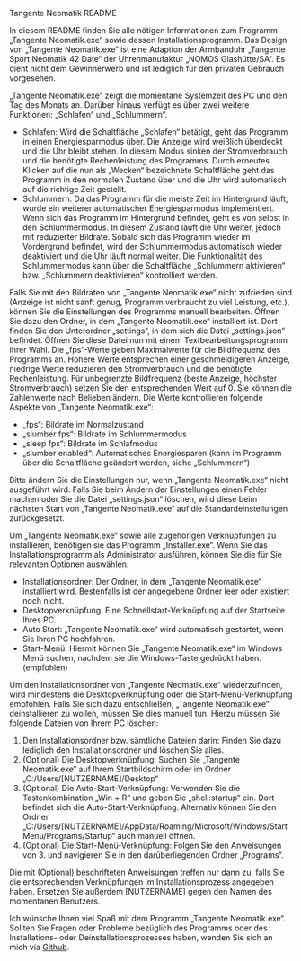 Tangente Neomatik README

In diesem README finden Sie alle nötigen Informationen zum Programm „Tangente Neomatik.exe“ sowie dessen Installationsprogramm.
Das Design von „Tangente Neomatik.exe“ ist eine Adaption der Armbanduhr „Tangente Sport Neomatik 42 Date“ der Uhrenmanufaktur „NOMOS Glashütte/SA“.
Es dient nicht dem Gewinnerwerb und ist lediglich für den privaten Gebrauch vorgesehen.

„Tangente Neomatik.exe“ zeigt die momentane Systemzeit des PC und den Tag des Monats an.
Darüber hinaus verfügt es über zwei weitere Funktionen: „Schlafen“ und „Schlummern“.

- Schlafen:
Wird die Schaltfläche „Schlafen“ betätigt, geht das Programm in einen Energiesparmodus über. Die Anzeige wird weißlich überdeckt und die Uhr bleibt stehen.
In diesem Modus sinken der Stromverbrauch und die benötigte Rechenleistung des Programms. Durch erneutes Klicken auf die nun als „Wecken“ bezeichnete
Schaltfläche geht das Programm in den normalen Zustand über und die Uhr wird automatisch auf die richtige Zeit gestellt.
- Schlummern:
Da das Programm für die meiste Zeit im Hintergrund läuft, wurde ein weiterer automatischer Energiesparmodus implementiert. Wenn sich das Programm im
Hintergrund befindet, geht es von selbst in den Schlummermodus. In diesem Zustand läuft die Uhr weiter, jedoch mit reduzierter Bildrate. Sobald sich das
Programm wieder im Vordergrund befindet, wird der Schlummermodus automatisch wieder deaktiviert und die Uhr läuft normal weiter. Die Funktionalität des
Schlummermodus kann über die Schaltfläche „Schlummern aktivieren“ bzw. „Schlummern deaktivieren“ kontrolliert werden.

Falls Sie mit den Bildraten von „Tangente Neomatik.exe“ nicht zufrieden sind (Anzeige ist nicht sanft genug, Programm verbraucht zu viel Leistung, etc.),
können Sie die Einstellungen des Programms manuell bearbeiten. Öffnen Sie dazu den Ordner, in dem „Tangente Neomatik.exe“ installiert ist. Dort finden Sie
den Unterordner „settings“, in dem sich die Datei „settings.json“ befindet. Öffnen Sie diese Datei nun mit einem Textbearbeitungsprogramm Ihrer Wahl.
Die „fps“-Werte geben Maximalwerte für die Bildfrequenz des Programms an. Höhere Werte entsprechen einer geschmeidigeren Anzeige, niedrige Werte
reduzieren den Stromverbrauch und die benötigte Rechenleistung. Für unbegrenzte Bildfrequenz (beste Anzeige, höchster Stromverbrauch) setzen Sie den
entsprechenden Wert auf 0. Sie können die Zahlenwerte nach Belieben ändern. Die Werte kontrollieren folgende Aspekte von „Tangente Neomatik.exe“:

- „fps“: Bildrate im Normalzustand
- „slumber fps“: Bildrate im Schlummermodus
- „sleep fps“: Bildrate im Schlafmodus
- „slumber enabled“: Automatisches Energiesparen (kann im Programm über die Schaltfläche geändert werden, siehe „Schlummern“)

Bitte ändern Sie die Einstellungen nur, wenn „Tangente Neomatik.exe“ nicht ausgeführt wird. Falls Sie beim Ändern der Einstellungen einen Fehler machen
oder Sie die Datei „settings.json“ löschen, wird diese beim nächsten Start von „Tangente Neomatik.exe“ auf die Standardeinstellungen zurückgesetzt.

Um „Tangente Neomatik.exe“ sowie alle zugehörigen Verknüpfungen zu installieren, benötigen sie das Programm „Installer.exe“. Wenn Sie das
Installationsprogramm als Administrator ausführen, können Sie die für Sie relevanten Optionen auswählen.

- Installationsordner: Der Ordner, in dem „Tangente Neomatik.exe“ installiert wird. Bestenfalls ist der angegebene Ordner leer oder existiert noch nicht.
- Desktopverknüpfung: Eine Schnellstart-Verknüpfung auf der Startseite Ihres PC.
- Auto Start: „Tangente Neomatik.exe“ wird automatisch gestartet, wenn Sie Ihren PC hochfahren.
- Start-Menü: Hiermit können Sie „Tangente Neomatik.exe“ im Windows Menü suchen, nachdem sie die Windows-Taste gedrückt haben. (empfohlen)

Um den Installationsordner von „Tangente Neomatik.exe“ wiederzufinden, wird mindestens die Desktopverknüpfung oder die Start-Menü-Verknüpfung empfohlen.
Falls Sie sich dazu entschließen, „Tangente Neomatik.exe“ deinstallieren zu wollen, müssen Sie dies manuell tun. Hierzu müssen Sie folgende Dateien
von Ihrem PC löschen:

1. Den Installationsordner bzw. sämtliche Dateien darin:
Finden Sie dazu lediglich den Installationsordner und löschen Sie alles.
2. (Optional) Die Desktopverknüpfung:
Suchen Sie „Tangente Neomatik.exe“ auf Ihrem Startbildschirm oder im Ordner „C:/Users/[NUTZERNAME]/Desktop“
3. (Optional) Die Auto-Start-Verknüpfung:
Verwenden Sie die Tastenkombination „Win + R“ und geben Sie „shell:startup“ ein. Dort befindet sich die Auto-Start-Verknüpfung.
Alternativ können Sie den Ordner „C:/Users/[NUTZERNAME]/AppData/Roaming/Microsoft/Windows/Start Menu/Programs/Startup“ auch manuell öffnen.
4. (Optional) Die Start-Menü-Verknüpfung:
Folgen Sie den Anweisungen von 3. und navigieren Sie in den darüberliegenden Ordner „Programs“.

Die mit (Optional) beschrifteten Anweisungen treffen nur dann zu, falls Sie die entsprechenden Verknüpfungen im Installationsprozess angegeben haben.
Ersetzen Sie außerdem [NUTZERNAME] gegen den Namen des momentanen Benutzers.

Ich wünsche Ihnen viel Spaß mit dem Programm „Tangente Neomatik.exe“. Sollten Sie Fragen oder Probleme bezüglich des Programms oder des Installations-
oder Deinstallationsprozesses haben, wenden Sie sich an mich via [Github](https://github.com/MrHxID/Watch/issues).
